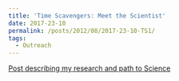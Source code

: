 ```yaml
---
title: 'Time Scavengers: Meet the Scientist'
date: 2017-23-10
permalink: /posts/2012/08/2017-23-10-TS1/
tags:
  - Outreach
---
```


[Post describing my research and path to Science](https://timescavengers.blog/2017/10/23/andy-fraas/)
